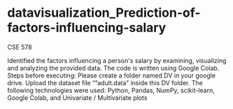 # datavisualization_Prediction-of-factors-influencing-salary
CSE 578

Identified the factors influencing a person's salary by examining, visualizing and analyzing the provided data.
The code is written using Google Colab. 
Steps before executing:
Please create a folder named DV in your google drive. Upload the dataset file “”adult.data” inside this DV folder.
The following technologies were used: Python, Pandas, NumPy, scikit-learn, Google Colab, and Univariate / Multivariate plots
